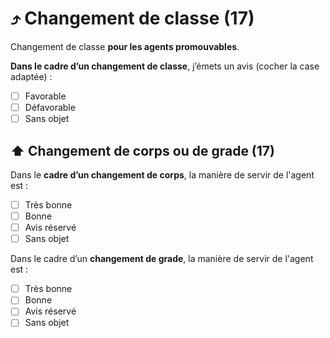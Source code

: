 # ⤴️ Changement de classe (17)

Changement de classe **pour les agents promouvables**.

**Dans le cadre d’un changement de classe**, j’émets un avis (cocher la case adaptée) :

- [ ] Favorable
- [ ] Défavorable
- [ ] Sans objet

## ⬆️ Changement de corps ou de grade (17)

Dans le **cadre d’un changement de corps**, la manière de servir de l'agent est :

- [ ] Très bonne
- [ ] Bonne
- [ ] Avis réservé
- [ ] Sans objet

Dans le cadre d’un **changement de grade**, la manière de servir de l'agent est :

- [ ] Très bonne
- [ ] Bonne
- [ ] Avis réservé
- [ ] Sans objet
